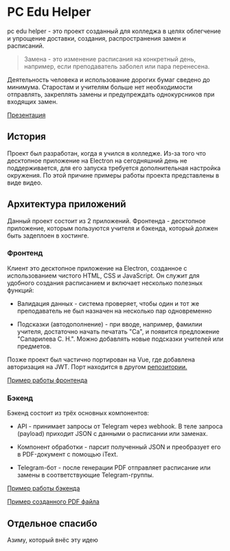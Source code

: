 # PC Edu Helper

pc edu helper - это проект созданный для колледжа в целях облегчение и упрощение доставки, создания, распространения замен и расписаний.

> Замена - это изменение расписания на конкретный день, например, если преподаватель заболел или пара перенесена.

Деятельность человека и использование дорогих бумаг сведено до минимума. Старостам и учителям больше нет необходимости отправлять, закреплять замены и предупреждать однокурсников при входящих замен.

[Презентация](https://slides.com/eld/minimal) 

## История
Проект был разработан, когда я учился в колледже.
Из-за того что десктопное приложение на Electron на сегодняшний день не поддерживается, для его запуска требуется дополнительная настройка окружения.
По этой причине примеры работы проекта представлены в виде видео.

## Архитектура приложений
Данный проект состоит из 2 приложений. Фронтенда - десктопное приложение, которым пользуются учителя и бэкенда, который должен быть задеплоен в хостинге.

### Фронтенд
Клиент это десктопное приложение на Electron, созданное с использованием чистого HTML, CSS и JavaScript.
Он служит для удобного создания расписанием и включает несколько полезных функций:

* Валидация данных - система проверяет, чтобы один и тот же преподаватель не был назначен на несколько пар одновременно

* Подсказки (автодополнение) - при вводе, например, фамилии учителя, достаточно начать печатать "Са", и появится предложение "Сапарилева С. Н.". Можно добавлять новые подсказки учителей или предметов.

Позже проект был частично портирован на Vue, где добавлена авторизация на JWT. Порт находится в другом [репозитории.](https://github.com/slappidyslap/pc-edu-helper-client-3)

[Пример работы фронтенда](https://jumpshare.com/s/xqVTBF8Iyv4ZPFRVakwO)

### Бэкенд

Бэкенд состоит из трёх основных компонентов:

* API - принимает запросы от Telegram через webhook.
В теле запроса (payload) приходит JSON с данными о расписании или заменах.

* Компонент обработки - парсит полученный JSON и преобразует его в PDF-документ с помощью iText.

* Telegram-бот - после генерации PDF отправляет расписание или замены в соответствующие Telegram-группы.

[Пример работы бэкенда](https://jumpshare.com/s/UvpSVPt5lGHRKKJXZqAg)

[Пример созданного PDF файла](./ЗАМЕНА%20НА%20СРЕДУ%20-%2014%20ДЕКАБРЯ%202022%20г.pdf)

## Отдельное спасибо
Азиму, который внёс эту идею
